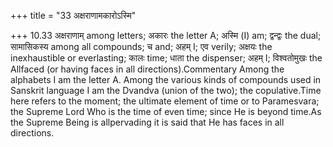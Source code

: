 +++
title = "33 अक्षराणामकारोऽस्मि"

+++
10.33 अक्षराणाम् among letters; अकारः the letter A; अस्मि (I) am;
द्वन्द्वः the dual; सामासिकस्य among all compounds; च and; अहम् I; एव
verily; अक्षयः the inexhaustible or everlasting; कालः time; धाता the
dispenser; अहम् I; विश्वतोमुखः the Allfaced (or having faces in all
directions).Commentary Among the alphabets I am the letter A. Among the
various kinds of compounds used in Sanskrit language I am the Dvandva
(union of the two); the copulative.Time here refers to the moment; the
ultimate element of time or to Paramesvara; the Supreme Lord Who is the
time of even time; since He is beyond time.As the Supreme Being is
allpervading it is said that He has faces in all directions.
